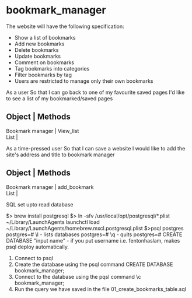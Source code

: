 # bookmark_manager

The website will have the following specification:

- Show a list of bookmarks
- Add new bookmarks
- Delete bookmarks
- Update bookmarks
- Comment on bookmarks
- Tag bookmarks into categories
- Filter bookmarks by tag
- Users are restricted to manage only their own bookmarks

As a user
So that I can go back to one of my favourite saved pages
I'd like to see a list of my bookmarked/saved pages

Object                      |          Methods
----------------------------------------------------------------------
 Bookmark manager           |          View_list          
 List                       |                                



As a time-pressed user
So that I can save a website
I would like to add the site's address and title to bookmark manager


Object                      |          Methods
----------------------------------------------------------------------
 Bookmark manager           |          add_bookmark          
 List                       |                                

SQL set upto read database

$> brew install postgresql
$> ln -sfv /usr/local/opt/postgresql/*.plist ~/Library/LaunchAgents
launchctl load ~/Library/LaunchAgents/homebrew.mxcl.postgresql.plist
$>psql postgres
postgres=# \l - lists databases
postgres=# \q - quits
postgres=# CREATE DATABASE "input name" - if you put username i.e. fentonhaslam, makes psql deploy automatically. 

1. Connect to psql
2. Create the database using the psql command CREATE DATABASE bookmark_manager;
3. Connect to the database using the pqsl command \c bookmark_manager;
4. Run the query we have saved in the file 01_create_bookmarks_table.sql




